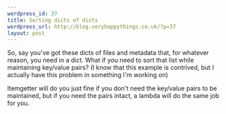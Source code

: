 ```yaml
--- 
wordpress_id: 37
title: Sorting dicts of dicts
wordpress_url: http://blog.veryhappythings.co.uk/?p=37
layout: post
---
```

So, say you've got these dicts of files and metadata that, for whatever reason, you need in a dict.  What if you need to sort that list while maintaining key/value pairs?  (I know that this example is contrived, but I actually have this problem in something I'm working on)

Itemgetter will do you just fine if you don't need the key/value pairs to be maintained, but if you need the pairs intact, a lambda will do the same job for you.

<script src="http://gist.github.com/136400.js"></script>
